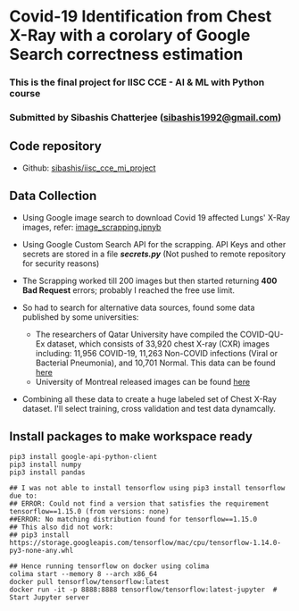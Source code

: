 # Covid-19 Identification from Chest X-Ray with a corolary of Google Search correctness estimation
### This is the final project for IISC CCE - AI & ML with Python course
### Submitted by Sibashis Chatterjee (sibashis1992@gmail.com)

## Code repository
* Github: [sibashis/iisc_cce_mi_project](https://github.com/sibashisch/iisc_cce_ml_project)

## Data Collection

* Using Google image search to download Covid 19 affected Lungs' X-Ray images, refer: [image_scrapping.ipnyb](./image_scrapping.ipynb)
* Using Google Custom Search API for the scrapping. API Keys and other secrets are stored in a file ***secrets.py*** (Not pushed to remote repository for security reasons)
* The Scrapping worked till 200 images but then started returning **400 Bad Request** errors; probably I reached the free use limit.
* So had to search for alternative data sources, found some data published by some universities:
    
    * The researchers of Qatar University have compiled the COVID-QU-Ex dataset, which consists of 33,920 chest X-ray (CXR) images including: 11,956 COVID-19, 11,263 Non-COVID infections (Viral or Bacterial Pneumonia), and 10,701 Normal. This data can be found [here](https://www.kaggle.com/datasets/anasmohammedtahir/covidqu)
    * University of Montreal released images can be found [here](https://www.kaggle.com/datasets/pranavraikokte/covid19-image-dataset/)    

* Combining all these data to create a huge labeled set of Chest X-Ray dataset. I'll select training, cross validation and test data dynamcally.

## Install packages to make workspace ready

```
pip3 install google-api-python-client
pip3 install numpy
pip3 install pandas

## I was not able to install tensorflow using pip3 install tensorflow due to:
## ERROR: Could not find a version that satisfies the requirement tensorflow==1.15.0 (from versions: none)
##ERROR: No matching distribution found for tensorflow==1.15.0
## This also did not work:
## pip3 install https://storage.googleapis.com/tensorflow/mac/cpu/tensorflow-1.14.0-py3-none-any.whl

## Hence running tensorflow on docker using colima
colima start --memory 8 --arch x86_64 
docker pull tensorflow/tensorflow:latest
docker run -it -p 8888:8888 tensorflow/tensorflow:latest-jupyter  # Start Jupyter server 
```